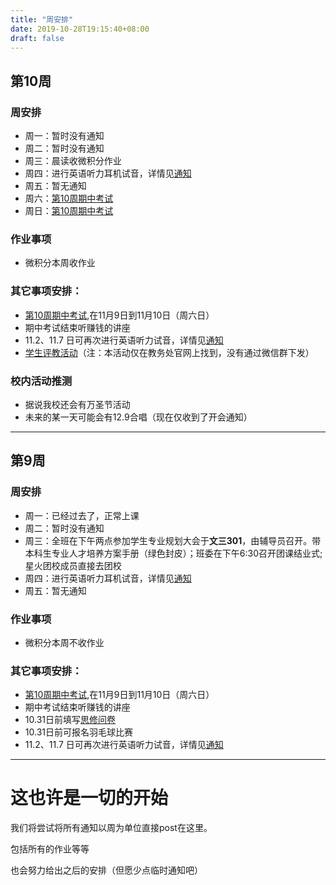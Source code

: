 ```yaml
---
title: "周安排"
date: 2019-10-28T19:15:40+08:00
draft: false
---
```

## 第10周
### 周安排

- 周一：暂时没有通知
- 周二：暂时没有通知
- 周三：晨读收微积分作业
- 周四：进行英语听力耳机试音，详情见[通知](http://wgy.btbu.edu.cn/tzgg/158191.htm?from=groupmessage&isappinstalled=0)
- 周五：暂无通知
- 周六：[第10周期中考试](http://jwc.btbu.edu.cn/jxyx/ksgl/158560.htm?from=groupmessage&isappinstalled=0)
- 周日：[第10周期中考试](http://jwc.btbu.edu.cn/jxyx/ksgl/158560.htm?from=groupmessage&isappinstalled=0)

### 作业事项

- 微积分本周收作业

### 其它事项安排：

- [第10周期中考试](http://jwc.btbu.edu.cn/jxyx/ksgl/158560.htm?from=groupmessage&isappinstalled=0),在11月9日到11月10日（周六日）
- 期中考试结束听赚钱的讲座
- 11.2、11.7 日可再次进行英语听力试音，详情见[通知](http://wgy.btbu.edu.cn/tzgg/158191.htm?from=groupmessage&isappinstalled=0)
- [学生评教活动](http://jwc.btbu.edu.cn/jxzl/jxpj/158867.htm)（注：本活动仅在教务处官网上找到，没有通过微信群下发）

### 校内活动推测
- 据说我校还会有万圣节活动
- 未来的某一天可能会有12.9合唱（现在仅收到了开会通知）

---

## 第9周

### 周安排

- 周一：已经过去了，正常上课
- 周二：暂时没有通知
- 周三：全班在下午两点参加学生专业规划大会于**文三301**，由辅导员召开。带本科生专业人才培养方案手册（绿色封皮）；班委在下午6:30召开团课结业式;星火团校成员直接去团校
- 周四：进行英语听力耳机试音，详情见[通知](http://wgy.btbu.edu.cn/tzgg/158191.htm?from=groupmessage&isappinstalled=0)
- 周五：暂无通知

### 作业事项

- 微积分本周不收作业

### 其它事项安排：

- [第10周期中考试](http://jwc.btbu.edu.cn/jxyx/ksgl/158560.htm?from=groupmessage&isappinstalled=0),在11月9日到11月10日（周六日）
- 期中考试结束听赚钱的讲座
- 10.31日前填写[思修问卷](https://www.wjx.cn/jq/48357003.aspx)
- 10.31日前可报名羽毛球比赛
- 11.2、11.7 日可再次进行英语听力试音，详情见[通知](http://wgy.btbu.edu.cn/tzgg/158191.htm?from=groupmessage&isappinstalled=0)

---
# 这也许是一切的开始

我们将尝试将所有通知以周为单位直接post在这里。

包括所有的作业等等

也会努力给出之后的安排（但愿少点临时通知吧）
